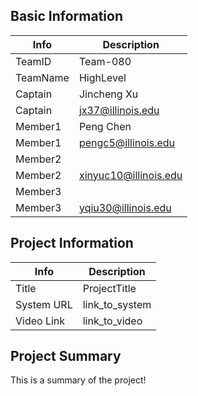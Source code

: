 ## Basic Information

|   Info      |        Description     |
| ----------- | ---------------------- |
| TeamID      |        Team-080        |
| TeamName    |        HighLevel       |
| Captain     |       Jincheng Xu      |
| Captain     |    jx37@illinois.edu   |
| Member1     |        Peng Chen       |
| Member1     |   pengc5@illinois.edu  |
| Member2     |                        |
| Member2     |  xinyuc10@illinois.edu |
| Member3     |                        |
| Member3     |   yqiu30@illinois.edu  |

## Project Information

|   Info      |        Description     |
| ----------- | ---------------------- |
|  Title      |       ProjectTitle     |
| System URL  |      link_to_system    |
| Video Link  |      link_to_video     |

## Project Summary

This is a summary of the project!
